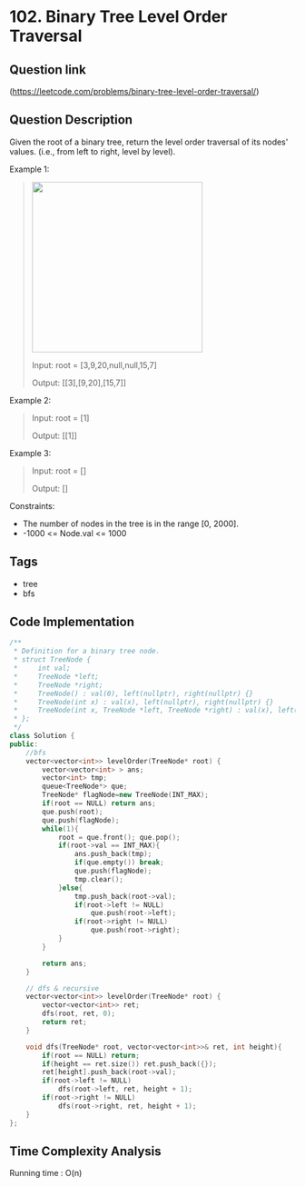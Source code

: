 # 102. Binary Tree Level Order Traversal

## Question link
(https://leetcode.com/problems/binary-tree-level-order-traversal/)

## Question Description
Given the root of a binary tree, return the level order traversal of its nodes' values. (i.e., from left to right, level by level).

Example 1:
> <img src="https://assets.leetcode.com/uploads/2021/02/19/tree1.jpg" width="300" />
> 
> Input: root = [3,9,20,null,null,15,7]
>
> Output: [[3],[9,20],[15,7]]

Example 2:
> Input: root = [1]
>
> Output: [[1]]

Example 3:
> Input: root = []
>
> Output: []

Constraints:
- The number of nodes in the tree is in the range [0, 2000].
- -1000 <= Node.val <= 1000

## Tags
- tree
- bfs

## Code Implementation
```c++
/**
 * Definition for a binary tree node.
 * struct TreeNode {
 *     int val;
 *     TreeNode *left;
 *     TreeNode *right;
 *     TreeNode() : val(0), left(nullptr), right(nullptr) {}
 *     TreeNode(int x) : val(x), left(nullptr), right(nullptr) {}
 *     TreeNode(int x, TreeNode *left, TreeNode *right) : val(x), left(left), right(right) {}
 * };
 */
class Solution {
public:
    //bfs
    vector<vector<int>> levelOrder(TreeNode* root) {
        vector<vector<int> > ans;
        vector<int> tmp;
        queue<TreeNode*> que;
        TreeNode* flagNode=new TreeNode(INT_MAX); 
        if(root == NULL) return ans;
        que.push(root);
        que.push(flagNode);
        while(1){
            root = que.front(); que.pop();
            if(root->val == INT_MAX){
                ans.push_back(tmp);
                if(que.empty()) break;
                que.push(flagNode);
                tmp.clear();
            }else{
                tmp.push_back(root->val);
                if(root->left != NULL)
                    que.push(root->left);
                if(root->right != NULL)
                    que.push(root->right);
            }
        }

        return ans;
    }

    // dfs & recursive
    vector<vector<int>> levelOrder(TreeNode* root) {
        vector<vector<int>> ret;
        dfs(root, ret, 0);
        return ret;
    }

    void dfs(TreeNode* root, vector<vector<int>>& ret, int height){
        if(root == NULL) return;
        if(height == ret.size()) ret.push_back({});
        ret[height].push_back(root->val);
        if(root->left != NULL)
            dfs(root->left, ret, height + 1);
        if(root->right != NULL)
            dfs(root->right, ret, height + 1);
    }
};
```

## Time Complexity Analysis
Running time : O(n)